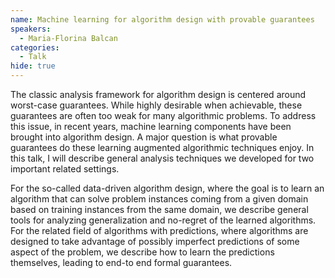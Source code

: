 ```yaml
---
name: Machine learning for algorithm design with provable guarantees
speakers:
  - Maria-Florina Balcan
categories:
  - Talk
hide: true
---
```


The classic analysis framework for algorithm design is centered around worst-case guarantees. While highly desirable when achievable, these guarantees are often too weak for many algorithmic problems. To address this issue, in recent years, machine learning components have been brought into algorithm design. A major question is what provable guarantees do these learning augmented algorithmic techniques enjoy. In this talk, I will describe general analysis techniques we developed for two important related settings.

For the so-called data-driven algorithm design, where the goal is to learn an algorithm that can solve problem instances coming from a given domain based on training instances from the same domain, we describe general tools for analyzing generalization and no-regret of the learned algorithms.
For the related field of algorithms with predictions, where algorithms are designed to take advantage of possibly imperfect predictions of some aspect of the problem, we describe how to learn the predictions themselves, leading to end-to end formal guarantees.